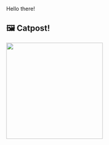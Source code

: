 Hello there!



## 🖼️ Catpost!

<sub>
    <img src="https://cdn2.thecatapi.com/images/MTc0MTc0Nw.gif" height="256">
</sub>

